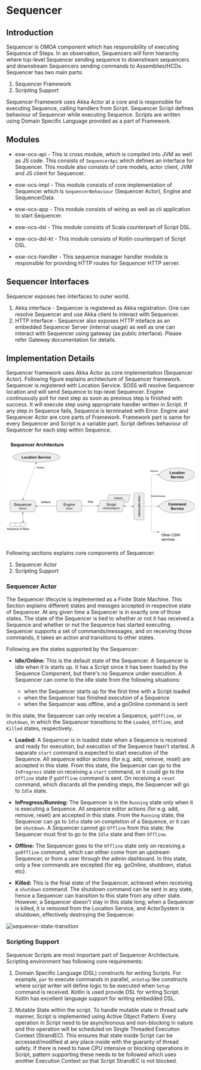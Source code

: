 # Sequencer
## Introduction

Sequencer is OMOA component which has responsibility of executing Sequence of Steps. In an observation, Sequencers will form
hierarchy where top-level Sequencer sending sequence to downstream sequencers and downstream Sequencers sending commands to Assemblies/HCDs.
Sequencer has two main parts:

1. Sequencer Framework
2. Scripting Support

Sequencer Framework uses Akka Actor at a core and is responsible for executing Sequence, calling handlers from Script.
Sequencer Script defines behaviour of Sequencer while executing Sequence. Scripts are written using Domain Specific Language
provided as a part of Framework.

## Modules

* esw-ocs-api - 
This is cross module, which is compiled into JVM as well as JS code. This consists of `SequencerApi`
which defines an interface for Sequencer. This module also consists of core models, actor client, JVM and JS client for
Sequencer.

* esw-ocs-impl -
This module consists of core implementation of Sequencer which is `SequencerBehaviour` (Sequencer Actor), Engine and SequencerData.

* esw-ocs-app -
This module consists of wiring as well as cli application to start Sequencer.

* esw-ocs-dsl - 
This module consists of Scala counterpart of Script DSL.

* esw-ocs-dsl-kt -
This module consists of Kotlin counterpart of Script DSL.

* esw-ocs-handler -
This sequence manager handler module is responsible for providing HTTP routes for Sequencer HTTP server.

## Sequencer Interfaces

Sequencer exposes two interfaces to outer world.

1. Akka interface - Sequencer is registered as Akka registration. One can resolve Sequencer and use Akka client to interact with Sequencer.
2. HTTP interface - Sequencer also exposes HTTP inteface as an embedded Sequencer Server (internal usage) as well as one can interact with Sequencer using 
gateway (as public interface). Please refer Gateway documentation for details.

## Implementation Details

Sequencer framework uses Akka Actor as core implementation (Sequencer Actor). 
Following figure explains architecture of Sequencer framework. Sequencer is registered with Location Service. SOSS will resolve
Sequencer location and will send Sequence to top-level Sequencer. Engine continuously poll for next step as soon as previous step
is finished with success. It will execute step using appropriate handler written in Script. 
If any step in Sequence fails, Sequence is terminated with Error. Engine and Sequencer Actor are core parts of Framework. Framework
part is same for every Sequencer and Script is a variable part. Script defines behaviour of Sequencer for each step within Sequence. 

![Sequencer Architecture](../../images/ocs/sequencer.png)

Following sections explains core components of Sequencer:

1. Sequencer Actor
2. Scripting Support

### Sequencer Actor

The Sequencer lifecycle is implemented as a Finite State Machine. This Section explains different states and messges accepted in 
respective state of Sequencer. At any given time a Sequencer is in exactly one of those states. The state of the Sequencer is 
tied to whether or not it has received a Sequence and whether or not the Sequence has started executing. 
Sequencer supports a set of commands/messages, and on receiving those commands, it takes an action and transitions to other states. 

Following are the states supported by the Sequencer:

* **Idle/Online:** This is the default state of the Sequencer. A Sequencer is idle when it is starts up. It has a Script since it
has been loaded by the Sequence Component, but there's no Sequence under execution.
A Sequencer can come to the idle state from the following situations:

    * when the Sequencer starts up for the first time with a Script loaded
    * when the Sequencer has finished execution of a Sequence
    * when the Sequencer was offline, and a goOnline command is sent
    
In this state, the Sequencer can only receive a Sequence, `goOffline`, or `shutdown`, in which the Sequencer transitions to the 
`Loaded`, `Offline`, and `Killed` states, respectively.

* **Loaded:** A Sequencer is in loaded state when a Sequence is received and ready for execution, but execution of the Sequence hasn't started.
A separate `start` command is expected to start execution of the Sequence. 
All sequence editor actions (for e.g. add, remove, reset) are accepted in this state.
From this state, the Sequencer can go to the `InProgress` state
on receiving a `start` command, or it could go to the `Offline` state if `goOffline` command is sent. On receiving a `reset` command,
which discards all the pending steps, the Sequencer will go to `Idle` state.
 
* **InProgress/Running:** The Sequencer is in the `Running` state only when it is executing a Sequence. All sequence editor actions
(for e.g. add, remove, reset) are accepted in this state. From the `Running` state, the Sequencer can go to `Idle` state on completion of a Sequence,
or it can be `shutdown`. A Sequencer cannot go `Offline` from this state; the Sequencer must first to go to the `Idle` state and then `Offline`.

* **Offline:** The Sequencer goes to the `Offline` state only on receiving a `goOffline` command, which can either come from an upstream
Sequencer, or from a user through the admin dashboard. In this state, only a few commands are excepted (for eg. goOnline, shutdown, status etc).   

* **Killed:** This is the final state of the Sequencer, achieved when receiving a `shutdown` command. The shutdown command 
can be sent in any state, hence a Sequencer can transition to this state from any other state.  However, a Sequencer doesn't 
stay in this state long; when a Sequencer is killed, it is removed from the Location Service, and ActorSystem is shutdown, 
effectively destroying the Sequencer.


![sequencer-state-transition](../../images/ocs/state-transition.png)


### Scripting Support

Sequencer Scripts are most important part of Sequencer Architecture. Scripting environment has following core requirements:

1. Domain Specific Language (DSL) constructs for writing Scripts. For example, `par` to execute commands in parallel, `onSetup` like
constructs where script writer will define logic to be executed when `Setup` command is received. Kotlin is used provide DSL for writing Script. Kotlin has excellent 
language support for writing embedded DSL. 

2. Mutable State within the script. To handle mutable state in thread safe manner, Script is implemented using Active Object Pattern.
Every operation in Script need to be asynchronous and non-blocking in nature and this operation will be scheduled on Single Threaded Execution Context (StrandEC).
This ensures that state inside Script can be accessed/modified at any place inside with the guaranty of thread safety. If there is need to have
CPU intensive or blocking operations in Script, pattern supporting these needs to be followed which uses another Execution Context so that Script StrandEC is not blocked. 
